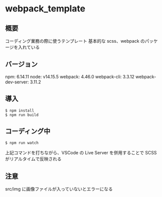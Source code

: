 # webpack_template

## 概要

コーディング業務の際に使うテンプレート
基本的な scss、webpack のパッケージを入れている

## バージョン

npm: 6.14.11
node: v14.15.5
webpack: 4.46.0
webpack-cli: 3.3.12
webpack-dev-server: 3.11.2

## 導入

```
$ npm install
$ npm run build
```

## コーディング中

```
$ npm run watch
```

上記コマンドを打ちながら、VSCode の Live Server を併用することで SCSS がリアルタイムで反映される

## 注意

src/img に画像ファイルが入っていないとエラーになる
